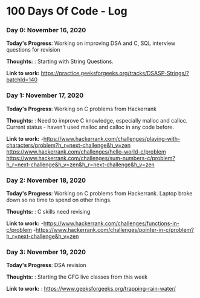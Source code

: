 # 100 Days Of Code - Log


### Day 0: November 16, 2020

**Today's Progress**: Working on improving DSA and C, SQL interview questions for revision

**Thoughts:** : Starting with String Questions.

**Link to work:** https://practice.geeksforgeeks.org/tracks/DSASP-Strings/?batchId=140


### Day 1: November 17, 2020

**Today's Progress**: Working on C problems from Hackerrank

**Thoughts:** : Need to improve C knowledge, especially malloc and calloc. Current status - haven't used malloc and calloc in any code before.

**Link to work:** -https://www.hackerrank.com/challenges/playing-with-characters/problem?h_r=next-challenge&h_v=zen   https://www.hackerrank.com/challenges/hello-world-c/problem   https://www.hackerrank.com/challenges/sum-numbers-c/problem?h_r=next-challenge&h_v=zen&h_r=next-challenge&h_v=zen

### Day 2: November 18, 2020

**Today's Progress**: Working on C problems from Hackerrank. Laptop broke down so no time to spend on other things.

**Thoughts:** : C skills need revising

**Link to work:** -https://www.hackerrank.com/challenges/functions-in-c/problem
                  -https://www.hackerrank.com/challenges/pointer-in-c/problem?h_r=next-challenge&h_v=zen
                  
### Day 3: November 19, 2020

**Today's Progress**: DSA revision

**Thoughts:** : Starting the GFG live classes from this week 

**Link to work:** : https://www.geeksforgeeks.org/trapping-rain-water/
